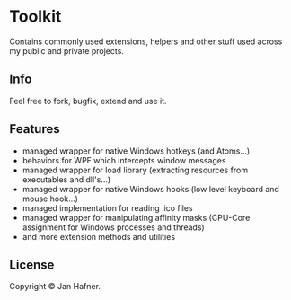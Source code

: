 # Toolkit

Contains commonly used extensions, helpers and other stuff used across my public and private projects.

## Info

Feel free to fork, bugfix, extend and use it.

## Features

+ managed wrapper for native Windows hotkeys (and Atoms...)
+ behaviors for WPF which intercepts window messages
+ managed wrapper for load library (extracting resources from executables and dll's...)
+ managed wrapper for native Windows hooks (low level keyboard and mouse hook...)
+ managed implementation for reading .ico files
+ managed wrapper for manipulating affinity masks (CPU-Core assignment for Windows processes and threads)
+ and more extension methods and utilities

## License

Copyright &copy; Jan Hafner.
